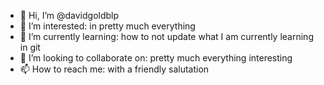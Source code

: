 
- 👋 Hi, I’m @davidgoldblp
- 👀 I’m interested: in pretty much everything
- 🌱 I’m currently learning: how to not update what I am currently learning in git
- 💞️ I’m looking to collaborate on: pretty much everything interesting
- 📫 How to reach me: with a friendly salutation
